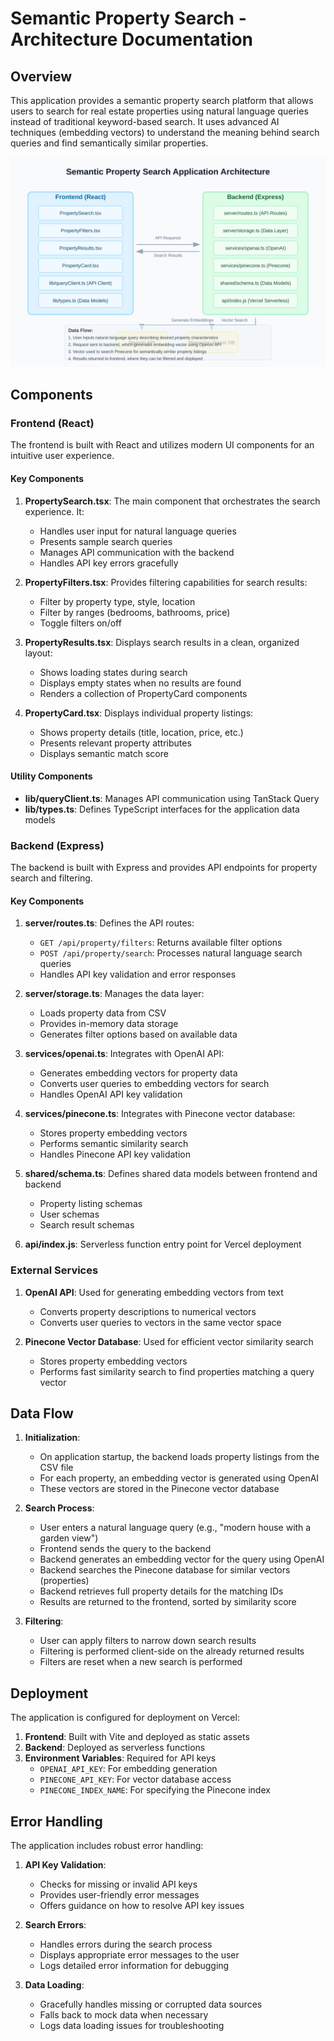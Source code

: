 # Semantic Property Search - Architecture Documentation

## Overview

This application provides a semantic property search platform that allows users to search for real estate properties using natural language queries instead of traditional keyword-based search. It uses advanced AI techniques (embedding vectors) to understand the meaning behind search queries and find semantically similar properties.

![Architecture Diagram](./client/public/architecture-diagram.svg)

## Components

### Frontend (React)

The frontend is built with React and utilizes modern UI components for an intuitive user experience.

#### Key Components

1. **PropertySearch.tsx**: The main component that orchestrates the search experience. It:
   - Handles user input for natural language queries
   - Presents sample search queries
   - Manages API communication with the backend
   - Handles API key errors gracefully
   
2. **PropertyFilters.tsx**: Provides filtering capabilities for search results:
   - Filter by property type, style, location
   - Filter by ranges (bedrooms, bathrooms, price)
   - Toggle filters on/off
   
3. **PropertyResults.tsx**: Displays search results in a clean, organized layout:
   - Shows loading states during search
   - Displays empty states when no results are found
   - Renders a collection of PropertyCard components
   
4. **PropertyCard.tsx**: Displays individual property listings:
   - Shows property details (title, location, price, etc.)
   - Presents relevant property attributes
   - Displays semantic match score

#### Utility Components

- **lib/queryClient.ts**: Manages API communication using TanStack Query
- **lib/types.ts**: Defines TypeScript interfaces for the application data models

### Backend (Express)

The backend is built with Express and provides API endpoints for property search and filtering.

#### Key Components

1. **server/routes.ts**: Defines the API routes:
   - `GET /api/property/filters`: Returns available filter options
   - `POST /api/property/search`: Processes natural language search queries
   - Handles API key validation and error responses
   
2. **server/storage.ts**: Manages the data layer:
   - Loads property data from CSV
   - Provides in-memory data storage
   - Generates filter options based on available data
   
3. **services/openai.ts**: Integrates with OpenAI API:
   - Generates embedding vectors for property data
   - Converts user queries to embedding vectors for search
   - Handles OpenAI API key validation
   
4. **services/pinecone.ts**: Integrates with Pinecone vector database:
   - Stores property embedding vectors
   - Performs semantic similarity search
   - Handles Pinecone API key validation
   
5. **shared/schema.ts**: Defines shared data models between frontend and backend
   - Property listing schemas
   - User schemas
   - Search result schemas
   
6. **api/index.js**: Serverless function entry point for Vercel deployment

### External Services

1. **OpenAI API**: Used for generating embedding vectors from text
   - Converts property descriptions to numerical vectors
   - Converts user queries to vectors in the same vector space
   
2. **Pinecone Vector Database**: Used for efficient vector similarity search
   - Stores property embedding vectors
   - Performs fast similarity search to find properties matching a query vector

## Data Flow

1. **Initialization**:
   - On application startup, the backend loads property listings from the CSV file
   - For each property, an embedding vector is generated using OpenAI
   - These vectors are stored in the Pinecone vector database

2. **Search Process**:
   - User enters a natural language query (e.g., "modern house with a garden view")
   - Frontend sends the query to the backend
   - Backend generates an embedding vector for the query using OpenAI
   - Backend searches the Pinecone database for similar vectors (properties)
   - Backend retrieves full property details for the matching IDs
   - Results are returned to the frontend, sorted by similarity score

3. **Filtering**:
   - User can apply filters to narrow down search results
   - Filtering is performed client-side on the already returned results
   - Filters are reset when a new search is performed

## Deployment

The application is configured for deployment on Vercel:

1. **Frontend**: Built with Vite and deployed as static assets
2. **Backend**: Deployed as serverless functions
3. **Environment Variables**: Required for API keys
   - `OPENAI_API_KEY`: For embedding generation
   - `PINECONE_API_KEY`: For vector database access
   - `PINECONE_INDEX_NAME`: For specifying the Pinecone index

## Error Handling

The application includes robust error handling:

1. **API Key Validation**:
   - Checks for missing or invalid API keys
   - Provides user-friendly error messages
   - Offers guidance on how to resolve API key issues

2. **Search Errors**:
   - Handles errors during the search process
   - Displays appropriate error messages to the user
   - Logs detailed error information for debugging

3. **Data Loading**:
   - Gracefully handles missing or corrupted data sources
   - Falls back to mock data when necessary
   - Logs data loading issues for troubleshooting